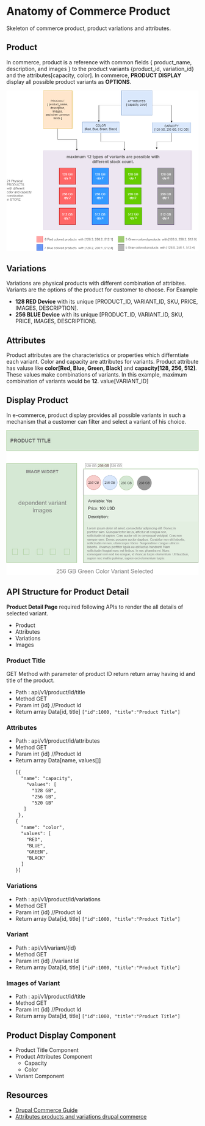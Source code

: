 # Anatomy of Commerce Product
Skeleton of commerce product, product variations and attributes.

## Product
In commerce, product is a reference with common fields { product_name, description, and images } to the product variants {product_id, variation_id} and the attributes[capacity, color]. In commerce, **PRODUCT DISPLAY** display all possible product variants as **OPTIONS**.

![](https://github.com/arsibux/anatomy-of-commerce-product/blob/main/img/product.drawio.png)
## Variations
Variations are physical products with different combination of attribites. Variants are the options of the product for customer to choose. For Example
- **128 RED Device** with its unique [PRODUCT_ID, VARIANT_ID, SKU, PRICE, IMAGES, DESCRIPTION].
- **256 BLUE Device** with its unique [PRODUCT_ID, VARIANT_ID, SKU, PRICE, IMAGES, DESCRIPTION].

## Attributes
Product attributes are the characteristics or properties which differntiate each variant. Color and capacity are attributes for variants. Product attribute has valuse like **color[Red, Blue, Green, Black]** and **capacity[128, 256, 512]**. These values make combinations of variants. In this example, maximum combination of variants would be **12**.
value[VARIANT_ID]

## Display Product
In e-commerce, product display provides all possible variants in such a mechanism 
that a customer can filter and select a variant of his choice.

![](https://github.com/arsibux/anatomy-of-commerce-product/blob/main/img/display.png)

## API Structure for Product Detail
**Product Detail Page** required following APIs to render the all details of selected variant.
- Product 
- Attributes
- Variations
- Images

### Product Title
GET Method with parameter of product ID return return array having id and title of the product.
- Path : api/v1/product/id/title
- Method GET
- Param int {id} //Product Id
- Return array Data[id, title]
   `` ["id":1000, "title":"Product Title"] ``
### Attributes
- Path : api/v1/product/id/attributes
- Method GET
- Param int {id} //Product Id
- Return array Data[name, values[]]
  ```` 
  [{
    "name": "capacity",
      "values": [
        "128 GB",
        "256 GB",
        "520 GB"
     ]
   },
  {
    "name": "color",
    "values": [
      "RED",
      "BLUE",
      "GREEN",
      "BLACK"
    ]
  }]

### Variations
- Path : api/v1/product/id/variations
- Method GET
- Param int {id} //Product Id
- Return array Data[id, title]
  `` ["id":1000, "title":"Product Title"] ``

### Variant
- Path : api/v1/variant/{id}
- Method GET
- Param int {id} //variant Id
- Return array Data[id, title]
  `` ["id":1000, "title":"Product Title"] ``

### Images of Variant
- Path : api/v1/product/id/title
- Method GET
- Param int {id} //Product Id
- Return array Data[id, title]
  `` ["id":1000, "title":"Product Title"] ``

## Product Display Component
- Product Title Component
- Product Attributes Component
    - Capacity
    - Color
- Variant Component

## Resources
- [Drupal Commerce Guide](https://docs.drupalcommerce.org/commerce2/developer-guid)
- [Attributes products and variations drupal commerce ](https://menetray.com/en/blog/attributes-products-and-variations-drupal-commerce)